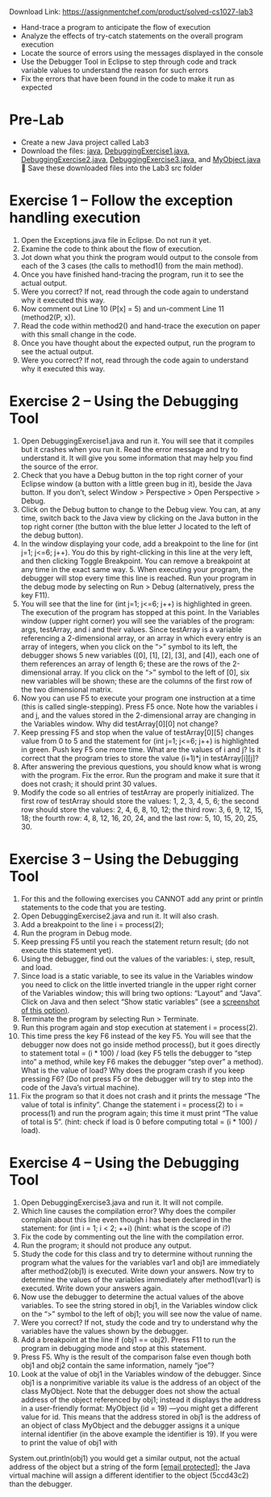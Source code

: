 Download Link: https://assignmentchef.com/product/solved-cs1027-lab3
<br>
<ul>

 <li>Hand-trace a program to anticipate the flow of execution</li>

 <li>Analyze the effects of try-catch statements on the overall program execution</li>

 <li>Locate the source of errors using the messages displayed in the console</li>

 <li>Use the Debugger Tool in Eclipse to step through code and track variable values to understand the reason for such errors</li>

 <li>Fix the errors that have been found in the code to make it run as expected</li>

</ul>

<h1>Pre-Lab</h1>

<ul>

 <li>Create a new Java project called Lab3</li>

 <li>Download the files: <a href="https://www.csd.uwo.ca/courses/CS1027a/labs/lab03/Exceptions.java">java</a><a href="https://www.csd.uwo.ca/courses/CS1027a/labs/lab03/Exceptions.java">,</a> <a href="https://www.csd.uwo.ca/courses/CS1027a/labs/lab03/DebuggingExercise1.java">DebuggingExercise1.java</a><a href="https://www.csd.uwo.ca/courses/CS1027a/labs/lab03/DebuggingExercise1.java">,</a> <a href="https://www.csd.uwo.ca/courses/CS1027a/labs/lab03/DebuggingExercise2.java">DebuggingExercise2.java</a><a href="https://www.csd.uwo.ca/courses/CS1027a/labs/lab03/DebuggingExercise2.java">,</a> <a href="https://www.csd.uwo.ca/courses/CS1027a/labs/lab03/DebuggingExercise3.java">DebuggingExercise3.java</a><a href="https://www.csd.uwo.ca/courses/CS1027a/labs/lab03/DebuggingExercise3.java">,</a> and <a href="https://www.csd.uwo.ca/courses/CS1027a/labs/lab03/MyObject.java">MyObject.java</a>  Save these downloaded files into the Lab3 src folder</li>

</ul>




<h1>Exercise 1 – Follow the exception handling execution</h1>




<ol>

 <li>Open the Exceptions.java file in Eclipse. Do not run it yet.</li>

 <li>Examine the code to think about the flow of execution.</li>

 <li>Jot down what you think the program would output to the console from each of the 3 cases (the calls to method1() from the main method).</li>

 <li>Once you have finished hand-tracing the program, run it to see the actual output.</li>

 <li>Were you correct? If not, read through the code again to understand why it executed this way.</li>

 <li>Now comment out Line 10 (P[x] = 5) and un-comment Line 11 (method2(P, x)).</li>

 <li>Read the code within method2() and hand-trace the execution on paper with this small change in the code.</li>

 <li>Once you have thought about the expected output, run the program to see the actual output.</li>

 <li>Were you correct? If not, read through the code again to understand why it executed this way.</li>

</ol>




<h1>Exercise 2 – Using the Debugging Tool</h1>




<ol>

 <li>Open DebuggingExercise1.java and run it. You will see that it compiles but it crashes when you run it. Read the error message and try to understand it. It will give you some information that may help you find the source of the error.</li>

 <li>Check that you have a Debug button in the top right corner of your Eclipse window (a button with a little green bug in it), beside the Java button. If you don’t, select Window &gt; Perspective &gt; Open Perspective &gt; Debug.</li>

 <li>Click on the Debug button to change to the Debug view. You can, at any time, switch back to the Java view by clicking on the Java button in the top right corner (the button with the blue letter J located to the left of the debug button).</li>

 <li>In the window displaying your code, add a breakpoint to the line for (int j=1; j&lt;=6; j++). You do this by right-clicking in this line at the very left, and then clicking Toggle Breakpoint. You can remove a breakpoint at any time in the exact same way. 5. When executing your program, the debugger will stop every time this line is reached. Run your program in the debug mode by selecting on Run &gt; Debug (alternatively, press the key F11).</li>

 <li>You will see that the line for (int j=1; j&lt;=6; j++) is highlighted in green. The execution of the program has stopped at this point. In the Variables window (upper right corner) you will see the variables of the program: args, testArray, and i and their values. Since testArray is a variable referencing a 2-dimensional array, or an array in which every entry is an array of integers, when you click on the “&gt;” symbol to its left, the debugger shows 5 new variables ([0], [1], [2], [3], and [4]), each one of them references an array of length 6; these are the rows of the 2-dimensional array. If you click on the “&gt;” symbol to the left of [0], six new variables will be shown; these are the columns of the first row of the two dimensional matrix.</li>

 <li>Now you can use F5 to execute your program one instruction at a time (this is called single-stepping). Press F5 once. Note how the variables i and j, and the values stored in the 2-dimensional array are changing in the Variables window. Why did testArray[0][0] not change?</li>

 <li>Keep pressing F5 and stop when the value of testArray[0][5] changes value from 0 to 5 and the statement for (int j=1; j&lt;=6; j++) is highlighted in green. Push key F5 one more time. What are the values of i and j? Is it correct that the program tries to store the value (i+1)*j in testArray[i][j]?</li>

 <li>After answering the previous questions, you should know what is wrong with the program. Fix the error. Run the program and make it sure that it does not crash; it should print 30 values.</li>

 <li>Modify the code so all entries of testArray are properly initialized. The first row of testArray should store the values: 1, 2, 3, 4, 5, 6; the second row should store the values: 2, 4, 6, 8, 10, 12; the third row: 3, 6, 9, 12, 15, 18; the fourth row: 4, 8, 12, 16, 20, 24, and the last row: 5, 10, 15, 20, 25, 30.</li>

</ol>




<h1>Exercise 3 – Using the Debugging Tool</h1>




<ol>

 <li>For this and the following exercises you CANNOT add any print or println statements to the code that you are testing.</li>

 <li>Open DebuggingExercise2.java and run it. It will also crash.</li>

 <li>Add a breakpoint to the line i = process(2);</li>

 <li>Run the program in Debug mode.</li>

 <li>Keep pressing F5 until you reach the statement return result; (do not execute this statement yet).</li>

 <li>Using the debugger, find out the values of the variables: i, step, result, and load.</li>

 <li>Since load is a static variable, to see its value in the Variables window you need to click on the little inverted triangle in the upper right corner of the Variables window; this will bring two options: “Layout” and “Java”. Click on Java and then select “Show static variables” (see a <a href="https://www.csd.uwo.ca/courses/CS1027a/labs/lab03/debugger_static.jpg">screenshot of this option</a><a href="https://www.csd.uwo.ca/courses/CS1027a/labs/lab03/debugger_static.jpg">)</a>.</li>

 <li>Terminate the program by selecting Run &gt; Terminate.</li>

 <li>Run this program again and stop execution at statement i = process(2).</li>

 <li>This time press the key F6 instead of the key F5. You will see that the debugger now does not go inside method process(), but it goes directly to statement total = (i * 100) / load (key F5 tells the debugger to “step into” a method, while key F6 makes the debugger “step over” a method). What is the value of load? Why does the program crash if you keep pressing F6? (Do not press F5 or the debugger will try to step into the code of the Java’s virtual machine).</li>

 <li>Fix the program so that it does not crash and it prints the message “The value of total is infinity”. Change the statement i = process(2) to i = process(1) and run the program again; this time it must print “The value of total is 5”. (hint: check if load is 0 before computing total = (i * 100) / load).</li>

</ol>




<h1>Exercise 4 – Using the Debugging Tool</h1>




<ol>

 <li>Open DebuggingExercise3.java and run it. It will not compile.</li>

 <li>Which line causes the compilation error? Why does the compiler complain about this line even though i has been declared in the statement: for (int i = 1; i &lt; 2; ++i) (hint: what is the scope of i?)</li>

 <li>Fix the code by commenting out the line with the compilation error.</li>

 <li>Run the program; it should not produce any output.</li>

 <li>Study the code for this class and try to determine without running the program what the values for the variables var1 and obj1 are immediately after method2(obj1) is executed. Write down your answers. Now try to determine the values of the variables immediately after method1(var1) is executed. Write down your answers again.</li>

 <li>Now use the debugger to determine the actual values of the above variables. To see the string stored in obj1, in the Variables window click on the “&gt;” symbol to the left of obj1; you will see now the value of name.</li>

 <li>Were you correct? If not, study the code and try to understand why the variables have the values shown by the debugger.</li>

 <li>Add a breakpoint at the line if (obj1 == obj2). Press F11 to run the program in debugging mode and stop at this statement.</li>

 <li>Press F5. Why is the result of the comparison false even though both obj1 and obj2 contain the same information, namely “joe”?</li>

 <li>Look at the value of obj1 in the Variables window of the debugger. Since obj1 is a nonprimitive variable its value is the address of an object of the class MyObject. Note that the debugger does not show the actual address of the object referenced by obj1; instead it displays the address in a user-friendly format: MyObject (id = 19) —you might get a different value for id. This means that the address stored in obj1 is the address of an object of class MyObject and the debugger assigns it a unique internal identifier (in the above example the identifier is 19). If you were to print the value of obj1 with</li>

</ol>

System.out.println(obj1) you would get a similar output, not the actual address of the object but a string of the form <a href="/cdn-cgi/l/email-protection" class="__cf_email__" data-cfemail="75380c3a171f101601354016161141461647">[email protected]</a>; the Java virtual machine will assign a different identifier to the object (5ccd43c2) than the debugger.


